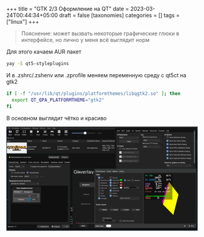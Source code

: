 +++
title = "GTK 2/3 Оформление на QT"
date = 2023-03-24T00:44:34+05:00
draft = false
[taxonomies]
categories = []
tags = ["linux"]
+++

> Пояснение: может вызвать некоторые графические глюки в интерфейсе, но лично у меня всё выглядит норм

Для этого качаем AUR пакет

```sh
yay -S qt5-styleplugins
```

И в .zshrc/.zshenv или .zprofile меняем переменную среду с qt5ct на gtk2

```sh
if [ -f "/usr/lib/qt/plugins/platformthemes/libqgtk2.so" ]; then
  export QT_QPA_PLATFORMTHEME="gtk2"
fi
```

В основном выглядит чётко и красиво

![image](/images/gtk-theme-on-qt-applications/gtk-on-qt.png)

